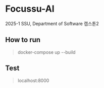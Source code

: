 # Focussu-AI
2025-1 SSU, Department of Software 캡스톤2

## How to run
> docker-compose up --build

## Test
> localhost:8000